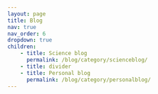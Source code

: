 ```yaml
---
layout: page
title: Blog
nav: true
nav_order: 6
dropdown: true
children: 
    - title: Science blog
      permalink: /blog/category/scienceblog/
    - title: divider
    - title: Personal blog
      permalink: /blog/category/personalblog/
---
```


